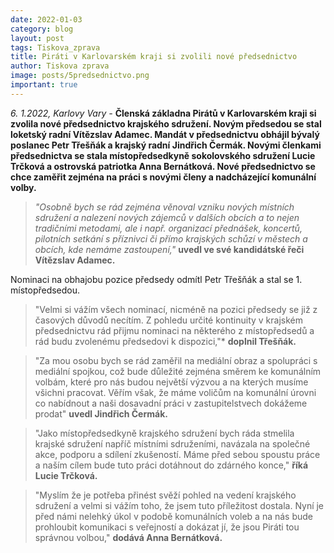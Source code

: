 ```yaml
---
date: 2022-01-03
category: blog
layout: post
tags: Tiskova_zprava
title: Piráti v Karlovarském kraji si zvolili nové předsednictvo
author: Tiskova zprava
image: posts/5predsednictvo.png
important: true
---
```


 *6. 1.2022, Karlovy Vary -* **Členská základna Pirátů v Karlovarském kraji si zvolila nové předsednictvo krajského sdružení. Novým předsedou se stal loketský radní Vítězslav Adamec. Mandát v předsednictvu obhájil bývalý poslanec Petr Třešňák a krajský radní Jindřich Čermák. Novými členkami předsednictva se stala místopředsedkyně sokolovského sdružení Lucie Trčková a ostrovská patriotka Anna Bernátková. Nové předsednictvo se chce zaměřit zejména na práci s novými členy a nadcházející komunální volby.**

> *"Osobně bych se rád zejména věnoval vzniku nových místních sdružení a nalezení nových zájemců v dalších obcích a to nejen tradičními metodami, ale i např. organizací přednášek, koncertů, pilotních setkání s příznivci či přímo krajských schůzí v městech a obcích, kde nemáme zastoupení,"* **uvedl ve své kandidátské řeči Vítězslav Adamec.**
> 
Nominaci na obhajobu pozice předsedy odmítl Petr Třešňák a stal se 1. místopředsedou.

> "Velmi si vážím všech nominací, nicméně na pozici předsedy se již z časových důvodů necítím. Z pohledu určité kontinuity v krajském předsednictvu rád přijmu nominaci na některého z místopředsedů a rád budu zvolenému předsedovi k dispozici,"* **doplnil Třešňák.**

> "Za mou osobu bych se rád zaměřil na mediální obraz a spolupráci s mediální spojkou, což bude důležité zejména směrem ke komunálním volbám, které pro nás budou největší výzvou a na kterých musíme všichni pracovat. Věřím však, že máme voličům na komunální úrovni co nabídnout a naši dosavadní práci v zastupitelstvech dokážeme prodat" **uvedl Jindřich Čermák.**

> "Jako místopředsedkyně krajského sdružení bych ráda stmelila krajské sdružení napříč místními sdruženími, navázala na společné akce, podporu a sdílení zkušeností. Máme před sebou spoustu práce a naším cílem bude tuto práci dotáhnout do zdárného konce," **říká Lucie Trčková.**

> "Myslím že je potřeba přinést svěží pohled na vedení krajského sdružení a velmi si vážím toho, že jsem tuto příležitost dostala. Nyní je před námi nelehký úkol v podobě komunálních voleb a na nás bude prohloubit komunikaci s veřejností a dokázat jí, že jsou Piráti tou správnou volbou," **dodává Anna Bernátková.**
